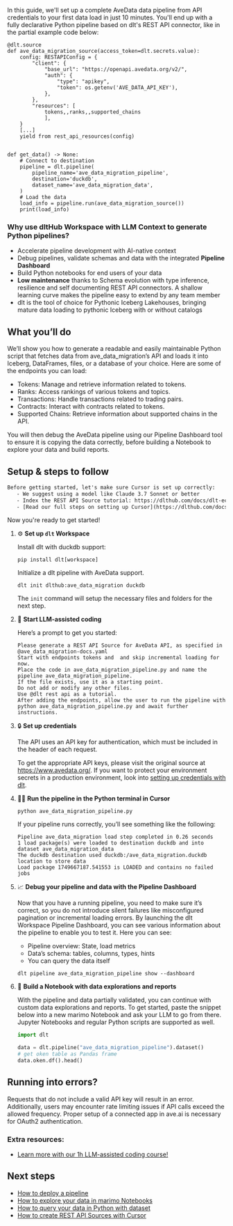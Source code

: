 In this guide, we'll set up a complete AveData data pipeline from API credentials to your first data load in just 10 minutes. You'll end up with a fully declarative Python pipeline based on dlt's REST API connector, like in the partial example code below:

```python-outcome
@dlt.source
def ave_data_migration_source(access_token=dlt.secrets.value):
    config: RESTAPIConfig = {
        "client": {
            "base_url": "https://openapi.avedata.org/v2/",
            "auth": {
                "type": "apikey",
                "token": os.getenv('AVE_DATA_API_KEY'),
            },
        },
        "resources": [
            tokens,,ranks,,supported_chains
            ],
    }
    [...]
    yield from rest_api_resources(config)


def get_data() -> None:
    # Connect to destination
    pipeline = dlt.pipeline(
        pipeline_name='ave_data_migration_pipeline',
        destination='duckdb',
        dataset_name='ave_data_migration_data', 
    )
    # Load the data
    load_info = pipeline.run(ave_data_migration_source())
    print(load_info) 
```

### Why use dltHub Workspace with LLM Context to generate Python pipelines?

- Accelerate pipeline development with AI-native context
- Debug pipelines, validate schemas and data with the integrated **Pipeline Dashboard**
- Build Python notebooks for end users of your data
- **Low maintenance** thanks to Schema evolution with type inference, resilience and self documenting REST API connectors. A shallow learning curve makes the pipeline easy to extend by any team member
- dlt is the tool of choice for Pythonic Iceberg Lakehouses, bringing mature data loading to pythonic Iceberg with or without catalogs

## What you’ll do

We’ll show you how to generate a readable and easily maintainable Python script that fetches data from ave_data_migration’s API and loads it into Iceberg, DataFrames, files, or a database of your choice. Here are some of the endpoints you can load:

- Tokens: Manage and retrieve information related to tokens.
- Ranks: Access rankings of various tokens and topics.
- Transactions: Handle transactions related to trading pairs.
- Contracts: Interact with contracts related to tokens.
- Supported Chains: Retrieve information about supported chains in the API.

You will then debug the AveData pipeline using our Pipeline Dashboard tool to ensure it is copying the data correctly, before building a Notebook to explore your data and build reports.

## Setup & steps to follow

```default
Before getting started, let's make sure Cursor is set up correctly:
   - We suggest using a model like Claude 3.7 Sonnet or better
   - Index the REST API Source tutorial: https://dlthub.com/docs/dlt-ecosystem/verified-sources/rest_api/ and add it to context as **@dlt rest api**
   - [Read our full steps on setting up Cursor](https://dlthub.com/docs/dlt-ecosystem/llm-tooling/cursor-restapi#23-configuring-cursor-with-documentation)
```

Now you're ready to get started!

1. ⚙️ **Set up `dlt` Workspace**
    
    Install dlt with duckdb support:
    ```shell
    pip install dlt[workspace]
    ```

    Initialize a dlt pipeline with AveData support.
    ```shell
    dlt init dlthub:ave_data_migration duckdb
    ```

    The `init` command will setup the necessary files and folders for the next step.
    
2. 🤠 **Start LLM-assisted coding**
    
    Here’s a prompt to get you started:
    
    ```prompt
    Please generate a REST API Source for AveData API, as specified in @ave_data_migration-docs.yaml 
    Start with endpoints tokens and  and skip incremental loading for now. 
    Place the code in ave_data_migration_pipeline.py and name the pipeline ave_data_migration_pipeline. 
    If the file exists, use it as a starting point. 
    Do not add or modify any other files. 
    Use @dlt rest api as a tutorial. 
    After adding the endpoints, allow the user to run the pipeline with python ave_data_migration_pipeline.py and await further instructions.
    ```

    
3. 🔒 **Set up credentials** 
    
    The API uses an API key for authentication, which must be included in the header of each request.
    
    To get the appropriate API keys, please visit the original source at https://www.avedata.org/.
    If you want to protect your environment secrets in a production environment, look into [setting up credentials with dlt](https://dlthub.com/docs/walkthroughs/add_credentials).
    
4. 🏃‍♀️ **Run the pipeline in the Python terminal in Cursor**
    
    ```shell
    python ave_data_migration_pipeline.py
    ```
    
    If your pipeline runs correctly, you’ll see something like the following:
    
    ```shell
    Pipeline ave_data_migration load step completed in 0.26 seconds
    1 load package(s) were loaded to destination duckdb and into dataset ave_data_migration_data
    The duckdb destination used duckdb:/ave_data_migration.duckdb location to store data
    Load package 1749667187.541553 is LOADED and contains no failed jobs
    ```
    
5. 📈 **Debug your pipeline and data with the Pipeline Dashboard**

    Now that you have a running pipeline, you need to make sure it’s correct, so you do not introduce silent failures like misconfigured pagination or incremental loading errors. By launching the dlt Workspace Pipeline Dashboard, you can see various information about the pipeline to enable you to test it. Here you can see:
    - Pipeline overview: State, load metrics
    - Data’s schema: tables, columns, types, hints
    - You can query the data itself
    
    ```shell
    dlt pipeline ave_data_migration_pipeline show --dashboard
    ```
    
6. 🐍 **Build a Notebook with data explorations and reports**

    With the pipeline and data partially validated, you can continue with custom data explorations and reports. To get started, paste the snippet below into a new marimo Notebook and ask your LLM to go from there. Jupyter Notebooks and regular Python scripts are supported as well.

    
    ```python
    import dlt

   data = dlt.pipeline("ave_data_migration_pipeline").dataset()
   # get oken table as Pandas frame
   data.oken.df().head()
    ```

## Running into errors?

Requests that do not include a valid API key will result in an error. Additionally, users may encounter rate limiting issues if API calls exceed the allowed frequency. Proper setup of a connected app in ave.ai is necessary for OAuth2 authentication.

### Extra resources:

- [Learn more with our 1h LLM-assisted coding course!](https://www.youtube.com/watch?v=GGid70rnJuM)

## Next steps

- [How to deploy a pipeline](https://dlthub.com/docs/walkthroughs/deploy-a-pipeline)
- [How to explore your data in marimo Notebooks](https://dlthub.com/docs/general-usage/dataset-access/marimo)
- [How to query your data in Python with dataset](https://dlthub.com/docs/general-usage/dataset-access/dataset)
- [How to create REST API Sources with Cursor](https://dlthub.com/docs/dlt-ecosystem/llm-tooling/cursor-restapi)